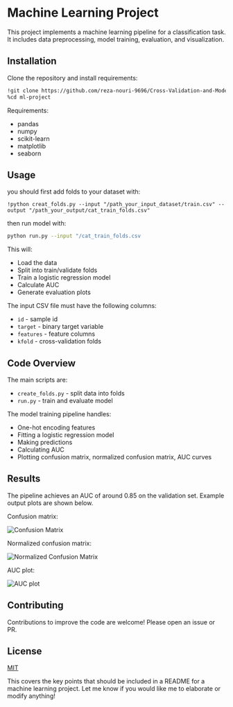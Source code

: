 # Machine Learning Project

This project implements a machine learning pipeline for a classification task. It includes data preprocessing, model training, evaluation, and visualization.

## Installation

Clone the repository and install requirements:

```bash
!git clone https://github.com/reza-nouri-9696/Cross-Validation-and-Model-Evaluation.git
%cd ml-project
```

Requirements:
- pandas 
- numpy
- scikit-learn
- matplotlib
- seaborn

## Usage

you should first add folds to your dataset with:

```nash
!python creat_folds.py --input "/path_your_input_dataset/train.csv" --output "/path_your_output/cat_train_folds.csv"
```
then run model with:
```bash
python run.py --input "/cat_train_folds.csv
```
This will:

- Load the data 
- Split into train/validate folds
- Train a logistic regression model
- Calculate AUC 
- Generate evaluation plots

The input CSV file must have the following columns:

- `id` - sample id
- `target` - binary target variable 
- `features` - feature columns
- `kfold` - cross-validation folds 

## Code Overview

The main scripts are:

- `create_folds.py` - split data into folds
- `run.py` - train and evaluate model


The model training pipeline handles:

- One-hot encoding features
- Fitting a logistic regression model
- Making predictions
- Calculating AUC
- Plotting confusion matrix, normalized confusion matrix, AUC curves

## Results

The pipeline achieves an AUC of around 0.85 on the validation set. Example output plots are shown below.

Confusion matrix:

![Confusion Matrix](confusion_matrix.png)

Normalized confusion matrix:

![Normalized Confusion Matrix](normalized_confusion_matrix.png) 

AUC plot:

![AUC plot](auc_graph.png)

## Contributing

Contributions to improve the code are welcome! Please open an issue or PR.


## License

[MIT](https://choosealicense.com/licenses/mit/)

This covers the key points that should be included in a README for a machine learning project. Let me know if you would like me to elaborate or modify anything!
